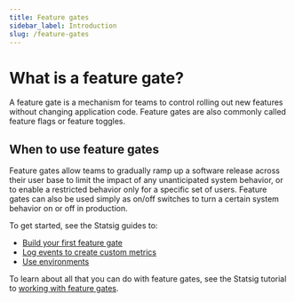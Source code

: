 ```yaml
---
title: Feature gates
sidebar_label: Introduction
slug: /feature-gates
---
```


# What is a feature gate?
A feature gate is a mechanism for teams to control rolling out new features without changing application code. Feature gates are also commonly called feature flags or feature toggles. 

## When to use feature gates
Feature gates allow teams to gradually ramp up a software release across their user base to limit the impact of any unanticipated system behavior, or to enable a restricted behavior only for a specific set of users. Feature gates can also be used simply as on/off switches to turn a certain system behavior on or off in production.  

To get started, see the Statsig guides to:
 - [Build your first feature gate](/guides/first-feature)
 - [Log events to create custom metrics](/guides/logging-events)
 - [Use environments](/guides/using-environments)

To learn about all that you can do with feature gates, see the Statsig tutorial to [working with feature gates](/feature-gates/working-with).
